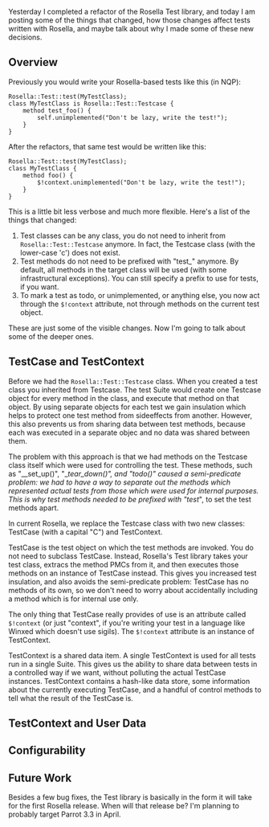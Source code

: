 Yesterday I completed a refactor of the Rosella Test library, and today I am
posting some of the things that changed, how those changes affect tests
written with Rosella, and maybe talk about why I made some of these new
decisions.

## Overview

Previously you would write your Rosella-based tests like this (in NQP):

    Rosella::Test::test(MyTestClass);
    class MyTestClass is Rosella::Test::Testcase {
        method test_foo() {
            self.unimplemented("Don't be lazy, write the test!");
        }
    }

After the refactors, that same test would be written like this:

    Rosella::Test::test(MyTestClass);
    class MyTestClass {
        method foo() {
            $!context.unimplemented("Don't be lazy, write the test!");
        }
    }

This is a little bit less verbose and much more flexible. Here's a list of the
things that changed:

1. Test classes can be any class, you do not need to inherit from
   `Rosella::Test::Testcase` anymore. In fact, the Testcase class (with the
   lower-case 'c') does not exist.
2. Test methods do not need to be prefixed with "test_" anymore. By default,
   all methods in the target class will be used (with some infrastructural
   exceptions). You can still specify a prefix to use for tests, if you want.
3. To mark a test as todo, or unimplemented, or anything else, you now act
   through the `$!context` attribute, not through methods on the current test
   object.

These are just some of the visible changes. Now I'm going to talk about some
of the deeper ones.

## TestCase and TestContext

Before we had the `Rosella::Test::Testcase` class. When you created a test
class you inherited from Testcase. The test Suite would create one Testcase
object for every method in the class, and execute that method on that object.
By using separate objects for each test we gain insulation which helps to
protect one test method from sideeffects from another. However, this also
prevents us from sharing data between test methods, because each was executed
in a separate objec and no data was shared between them.

The problem with this approach is that we had methods on the Testcase class
itself which were used for controlling the test. These methods, such as
"__set_up()", "__tear_down()", and "todo()" caused a semi-predicate problem:
we had to have a way to separate out the methods which represented actual
tests from those which were used for internal purposes. This is why test
methods needed to be prefixed with "test_", to set the test methods apart.

In current Rosella, we replace the Testcase class with two new classes:
TestCase (with a capital "C") and TestContext.

TestCase is the test object on which the test methods are invoked. You do not
need to subclass TestCase. Instead, Rosella's Test library takes your test
class, extracs the method PMCs from it, and then executes those methods on an
instance of TestCase instead. This gives you increased test insulation, and
also avoids the semi-predicate problem: TestCase has no methods of its own, so
we don't need to worry about accidentally including a method which is for
internal use only.

The only thing that TestCase really provides of use is an attribute called
`$!context` (or just "context", if you're writing your test in a language like
Winxed which doesn't use sigils). The `$!context` attribute is an instance of
TestContext.

TestContext is a shared data item. A single TestContext is used for all tests
run in a single Suite. This gives us the ability to share data between tests
in a controlled way if we want, without polluting the actual TestCase
instances. TestContext contains a hash-like data store, some information
about the currently executing TestCase, and a handful of control methods to
tell what the result of the TestCase is.

## TestContext and User Data

## Configurability

## Future Work

Besides a few bug fixes, the Test library is basically in the form it will
take for the first Rosella release. When will that release be? I'm planning
to probably target Parrot 3.3 in April.
